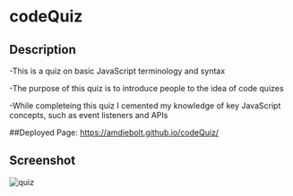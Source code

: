 # codeQuiz

## Description

-This is a quiz on basic JavaScript terminology and syntax

-The purpose of this quiz is to introduce people to the idea of code quizes

-While completeing this quiz I cemented my knowledge of key JavaScript concepts, such as event listeners and APIs

##Deployed Page: https://amdiebolt.github.io/codeQuiz/

## Screenshot

![quiz](https://user-images.githubusercontent.com/89421292/136664960-86440aa0-9eb4-4789-8ab5-cb8bd1374f9a.PNG)
